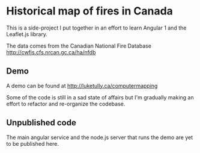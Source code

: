 # Historical map of fires in Canada
This is a side-project I put together in an effort to learn Angular 1 and the Leaflet.js library.

The data comes from the Canadian National Fire Database http://cwfis.cfs.nrcan.gc.ca/ha/nfdb

## Demo
A demo can be found at http://luketully.ca/computermapping

Some of the code is still in a sad state of affairs but I'm gradually making an effort to refactor and re-organize the codebase.

## Unpublished code
The main angular service and the node.js server that runs the demo are yet to be published here.
